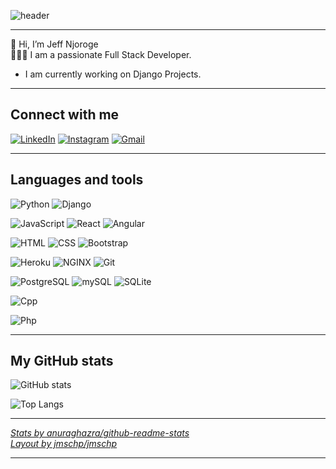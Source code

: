 ![header](https://capsule-render.vercel.app/api?type=waving&color=auto&text=Hello%20World!&fontSize=40&fontColor=ffffff)

---

👋 Hi, I’m Jeff Njoroge  
👨🏽‍💻 I am a passionate Full Stack Developer.
 - I am currently working on Django Projects.


---

## Connect with me

[![LinkedIn][linkedin_badge]][linkedin_link] [![Instagram][instagram_badge]][instagram_link] [![Gmail][gmail_badge]][gmail_link]

---

## Languages and tools



![Python][python_badge] ![Django][django_badge]

![JavaScript][javascript_badge] ![React][react_badge] ![Angular][angular_badge]

![HTML][html_badge] ![CSS][css_img] ![Bootstrap][bootstrap_badge]

![Heroku][heroku_badge] ![NGINX][nginx_badge] ![Git][git_badge]  

![PostgreSQL][postgresql_badge]  ![mySQL][mysql_badge]  ![SQLite][sqlite_badge]

![Cpp][cpp_badge]

![Php][php_badge]

---

## My GitHub stats

![GitHub stats][github_stats_img]

![Top Langs][top_langs_img]

---



[*Stats by anuraghazra/github-readme-stats*](https://github.com/anuraghazra/github-readme-stats)  
[*Layout by jmschp/jmschp*](https://github.com/jmschp/jmschp)

---

<!-- link references -->
[linkedin_link]: https://www.linkedin.com/in/jeff-njoroge-222a79211/ "LinkedIn"
[instagram_link]: https://www.instagram.com/chaudhraa/ "Instagram"
[gmail_link]: mailto:njorogejeff2019@gmail.com "Gmail"



<!-- badge references -->


[css_img]: https://img.shields.io/badge/-css-ffffff?style=for-the-badge&logo=css3&logoColor=264DE4 "CSS"
[django_badge]: https://img.shields.io/badge/-django-ffffff?style=for-the-badge&logo=django&logoColor=50BE95 "Django"
[dev_badge]: https://img.shields.io/badge/-dev-363D44?style=for-the-badge&logo=dev.to "Dev"
[git_badge]: https://img.shields.io/badge/-git-ffffff?style=for-the-badge&logo=git "Git"
[heroku_badge]: https://img.shields.io/badge/-heroku-ffffff?style=for-the-badge&logo=heroku&logoColor=79589F "Heroku"
[html_badge]: https://img.shields.io/badge/-html-ffffff?style=for-the-badge&logo=html5 "HTML"
[instagram_badge]: https://img.shields.io/badge/-Instagram-E1306C?style=for-the-badge&logo=instagram&logoColor=ffffff "Instagram"
[gmail_badge]: https://img.shields.io/badge/Gmail-D14836?style=for-the-badge&logo=gmail&logoColor=white "Gmail"
[javascript_badge]: https://img.shields.io/badge/-javascript-ffffff?style=for-the-badge&logo=javascript "JavaScript"
[linkedin_badge]: https://img.shields.io/badge/-LinkedIn-0B66C2?style=for-the-badge&logo=linkedin "LinkedIn"
[nginx_badge]: https://img.shields.io/badge/-nginx-ffffff?style=for-the-badge&logo=nginx&logoColor=009639 "NGINX"
[postgresql_badge]: https://img.shields.io/badge/-PostgreSQL-ffffff?style=for-the-badge&logo=postgresql_badge "PostgreSQL"
[mysql_badge]: https://img.shields.io/badge/MySQL-ffffff?style=for-the-badge&logo=mysql&logoColor=white "mySQL"
[sqlite_badge]: https://img.shields.io/badge/sqlite-%2307405e.svg?style=for-the-badge&logo=sqlite&logoColor=white "SQLite"
[python_badge]: https://img.shields.io/badge/-python-ffffff?style=for-the-badge&logo=python "Python"
[react_badge]: https://img.shields.io/badge/-React-ffffff?style=for-the-badge&logo=react "React"
[angular_badge]: https://img.shields.io/badge/Angular-DD0031?style=for-the-badge&logo=angular&logoColor=white "Angular"
[bootstrap_badge]: https://img.shields.io/badge/Bootstrap-563D7C?style=for-the-badge&logo=bootstrap&logoColor=white "Bootstrap"
[php_badge]: https://img.shields.io/badge/PHP-777BB4?style=for-the-badge&logo=php&logoColor=white "Php"
[cpp_badge]: https://img.shields.io/badge/C%2B%2B-00599C?style=for-the-badge&logo=c%2B%2B&logoColor=white "Cpp"

<!-- img references -->
[github_stats_img]: https://github-readme-stats.vercel.app/api?username=jeff283&show_icons=true&hide_border=true&include_all_commits=true&count_private=true&theme=radical "jeff283 GitHub Stats"
[top_langs_img]: https://github-readme-stats.vercel.app/api/top-langs/?username=jeff283&layout=compact&langs_count=8&hide_border=true&theme=radical "Jeff Top Lang"

<!---
jeff283/jeff283 is a ✨ special ✨ repository because its `README.md` (this file) appears on your GitHub profile.
You can click the Preview link to take a look at your changes.
--->
